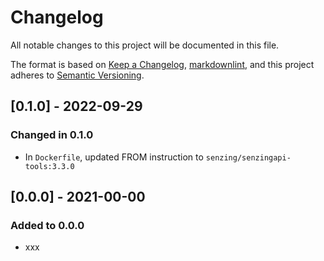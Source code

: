 # Changelog

All notable changes to this project will be documented in this file.

The format is based on [Keep a Changelog](https://keepachangelog.com/en/1.0.0/),
[markdownlint](https://dlaa.me/markdownlint/),
and this project adheres to [Semantic Versioning](https://semver.org/spec/v2.0.0.html).

## [0.1.0] - 2022-09-29

### Changed in 0.1.0

- In `Dockerfile`, updated FROM instruction to `senzing/senzingapi-tools:3.3.0`

## [0.0.0] - 2021-00-00

### Added to 0.0.0

- xxx
